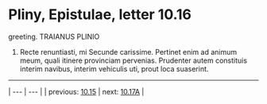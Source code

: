 # Pliny, Epistulae, letter 10.16

greeting. TRAIANUS PLINIO



1. Recte renuntiasti, mi Secunde carissime. Pertinet enim ad animum meum, quali itinere provinciam pervenias. Prudenter autem constituis interim navibus, interim vehiculis uti, prout loca suaserint.



---

| --- | --- |
| previous: [10.15](../10.15/) | next: [10.17A](../10.17A/) |